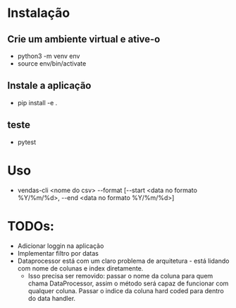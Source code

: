 # Instalação
## Crie um ambiente virtual e ative-o
* python3 -m venv env
* source env/bin/activate

## Instale a aplicação
* pip install -e .

## teste
* pytest


# Uso
* vendas-cli \<nome do csv\> --format [--start <data no formato %Y/%m/%d>, --end <data no formato %Y/%m/%d>]

# TODOs:
* Adicionar loggin na aplicação
* Implementar filtro por datas
* Dataprocessor está com um claro problema de arquitetura - está lidando com nome de colunas e index diretamente.
    * Isso precisa ser removido: passar o nome da coluna para quem chama DataProcessor, assim o método será capaz de funcionar com qualquer coluna. Passar o indice da coluna hard coded para dentro do data handler.
